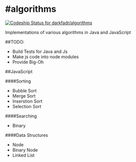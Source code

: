 #algorithms
==========

[ ![Codeship Status for darkfadr/algorithms](https://codeship.io/projects/1d07e6a0-3dc1-0132-5d51-22a29ddf0374/status)](https://codeship.io/projects/43361)


Implementations of various algorithms in Java and JavaScript

##TODO: 
* Build Tests for Java and Js
* Make js code into node modules
* Provide Big-Oh


##JavaScript

####Sorting
* Bubble Sort
* Merge Sort
* Inserstion Sort
* Selection Sort


####Searching
* Binary

####Data Structures
* Node
* Binary Node
* Linked List
